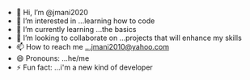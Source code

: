- 👋 Hi, I’m @jmani2020
- 👀 I’m interested in ...learning how to code
- 🌱 I’m currently learning ...the basics
- 💞️ I’m looking to collaborate on ...projects that will enhance my skills
- 📫 How to reach me ...jmani2010@yahoo.com
- 😄 Pronouns: ...he/me
- ⚡ Fun fact: ...i'm a new kind of developer

<!---
jmani2020/jmani2020 is a ✨ special ✨ repository because its `README.md` (this file) appears on your GitHub profile.
You can click the Preview link to take a look at your changes.
--->
